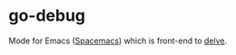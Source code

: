# go-debug
Mode for Emacs ([Spacemacs](http://spacemacs.org)) which is front-end to [delve](https://github.com/derekparker/delve).
